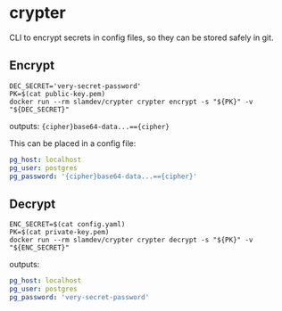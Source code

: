 # crypter

CLI to encrypt secrets in config files, so they can be stored safely in git.

## Encrypt

```shell script
DEC_SECRET='very-secret-password'
PK=$(cat public-key.pem)
docker run --rm slamdev/crypter crypter encrypt -s "${PK}" -v "${DEC_SECRET}"
```
outputs: `{cipher}base64-data...=={cipher}`

This can be placed in a config file:
```yaml
pg_host: localhost
pg_user: postgres
pg_password: '{cipher}base64-data...=={cipher}'
```

## Decrypt

```shell script
ENC_SECRET=$(cat config.yaml)
PK=$(cat private-key.pem)
docker run --rm slamdev/crypter crypter decrypt -s "${PK}" -v "${ENC_SECRET}"
```
outputs:
```yaml
pg_host: localhost
pg_user: postgres
pg_password: 'very-secret-password'
```

